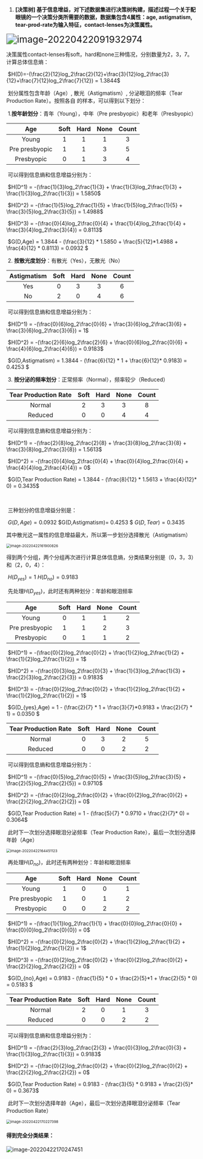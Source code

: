 1. **[决策树] 基于信息增益，对下述数据集进行决策树构建，描述过程一个关于配眼镜的一个决策分类所需要的数据，数据集包含4属性：age, astigmatism, tear-prod-rate为输入特征，contact-lenses为决策属性。**

<img src="C:\Users\86008\AppData\Roaming\Typora\typora-user-images\image-20220422091932974.png" alt="image-20220422091932974" style="zoom: 175%;" />

​			决策属性contact-lenses有soft，hard和none三种情况，分别数量为2，3，7。计算总体信息熵：

​				$H(D)=-(\frac{2}{12}log_2\frac{2}{12}+\frac{3}{12}log_2\frac{3}{12}+\frac{7}{12}log_2\frac{7}{12}) = 1.3844$			

​			划分属性包含年龄（Age）, 散光（Astigmatism）, 分泌眼泪的频率（Tear Production Rate）。按照各自	的样本，可以得到以下划分：

​			1.**按年龄划分**：青年（Young），中年（Pre presbyopic）和老年（Presbyopic）

|      Age       | Soft | Hard | None | Count |
| :------------: | :--: | :--: | :--: | :---: |
|     Young      |  1   |  1   |  1   |   3   |
| Pre presbyopic |  1   |  1   |  3   |   5   |
|   Presbyopic   |  0   |  1   |  3   |   4   |

​			可以得到信息熵和信息增益分别为：

​				$H(D^1) = -(\frac{1}{3}log_2\frac{1}{3} + \frac{1}{3}log_2\frac{1}{3} + \frac{1}{3}log_2\frac{1}{3}) = 1.5850$

​				$H(D^2) = -(\frac{1}{5}log_2\frac{1}{5} + \frac{1}{5}log_2\frac{1}{5} + \frac{3}{5}log_2\frac{3}{5}) = 1.4988$

​				$H(D^3) = -(\frac{0}{4}log_2\frac{0}{4} + \frac{1}{4}log_2\frac{1}{4} + \frac{3}{4}log_2\frac{3}{4}) = 0.8113$

​				$G(D,Age) = 1.3844 - (\frac{3}{12} * 1.5850 + \frac{5}{12}*1.4988 + \frac{4}{12} * 0.8113) = 0.0932 $



​			2. **按散光度划分**：有散光（Yes），无散光（No）

| Astigmatism | Soft | Hard | None | Count |
| :---------: | :--: | :--: | :--: | :---: |
|     Yes     |  0   |  3   |  3   |   6   |
|     No      |  2   |  0   |  4   |   6   |

​			可以得到信息熵和信息增益分别为：

​				$H(D^1) = -(\frac{0}{6}log_2\frac{0}{6} + \frac{3}{6}log_2\frac{3}{6} + \frac{3}{6}log_2\frac{3}{6}) = 1$

​				$H(D^2) = -(\frac{2}{6}log_2\frac{2}{6} + \frac{0}{6}log_2\frac{0}{6} + \frac{4}{6}log_2\frac{4}{6}) = 0.9183$

​				$G(D,Astigmatism) = 1.3844 - (\frac{6}{12} * 1 + \frac{6}{12}* 0.9183) = 0.4253 $



​			3. **按分泌的频率划分**：正常频率（Normal），频率较少（Reduced）

| Tear Production Rate | Soft | Hard | None | Count |
| :------------------: | :--: | :--: | :--: | :---: |
|        Normal        |  2   |  3   |  3   |   8   |
|       Reduced        |  0   |  0   |  4   |   4   |

​			可以得到信息熵和信息增益分别为：

​				$H(D^1) = -(\frac{2}{8}log_2\frac{2}{8} + \frac{3}{8}log_2\frac{3}{8} + \frac{3}{8}log_2\frac{3}{8}) = 1.5613$

​				$H(D^2) = -(\frac{0}{4}log_2\frac{0}{4} + \frac{0}{4}log_2\frac{0}{4} + \frac{4}{4}log_2\frac{4}{4}) = 0$

​				$G(D,Tear Production Rate) = 1.3844 - (\frac{8}{12} * 1.5613 + \frac{4}{12}* 0) = 0.3435$

​			

​			三种划分的信息增益分别是：

​				$G(D,Age) = 0.0932$   	 $G(D,Astigmatism)= 0.4253 $      $G(D,Tear) = 0.3435$

​			其中散光这一属性的信息增益最大，所以第一步划分选择散光（Astigmatism）

<img src="C:\Users\86008\AppData\Roaming\Typora\typora-user-images\image-20220422161900826.png" alt="image-20220422161900826" style="zoom:67%;" />



​			得到两个分组，两个分组再次进行计算总体信息熵，分类结果分别是（0，3，3）和（2，0，4）：

​						$H(D_{yes}) = 1$			$H(D_{no}) = 0.9183$

​			先处理$H(D_{yes})$，此时还有两种划分：年龄和眼泪频率

|      Age       | Soft | Hard | None | Count |
| :------------: | :--: | :--: | :--: | :---: |
|     Young      |  0   |  1   |  1   |   2   |
| Pre presbyopic |  1   |  1   |  2   |   3   |
|   Presbyopic   |  0   |  1   |  1   |   2   |

​				$H(D^1) = -(\frac{0}{2}log_2\frac{0}{2} + \frac{1}{2}log_2\frac{1}{2} + \frac{1}{2}log_2\frac{1}{2}) = 1$

​				$H(D^2) = -(\frac{0}{3}log_2\frac{0}{3} + \frac{1}{3}log_2\frac{1}{3} + \frac{2}{3}log_2\frac{2}{3}) = 0.9183$

​				$H(D^3) = -(\frac{0}{2}log_2\frac{0}{2} + \frac{1}{2}log_2\frac{1}{2} + \frac{1}{2}log_2\frac{1}{2}) = 1$

​				$G(D_{yes},Age) = 1 - (\frac{2}{7} * 1 + \frac{3}{7}*0.9183 + \frac{2}{7} * 1) = 0.0350 $



| Tear Production Rate | Soft | Hard | None | Count |
| :------------------: | :--: | :--: | :--: | :---: |
|        Normal        |  0   |  3   |  2   |   5   |
|       Reduced        |  0   |  0   |  2   |   2   |

​			可以得到信息熵和信息增益分别为：

​				$H(D^1) = -(\frac{0}{5}log_2\frac{0}{5} + \frac{3}{5}log_2\frac{3}{5} + \frac{2}{5}log_2\frac{2}{5}) = 0.9710$

​				$H(D^2) = -(\frac{0}{2}log_2\frac{0}{2} + \frac{0}{2}log_2\frac{0}{2} + \frac{2}{2}log_2\frac{2}{2}) = 0$

​				$G(D,Tear Production Rate) = 1 - (\frac{5}{7} * 0.9710 + \frac{2}{7}* 0) = 0.3064$

​		此时下一次划分选择眼泪分泌频率（Tear Production Rate），最后一次划分选择年龄（Age）

<img src="C:\Users\86008\AppData\Roaming\Typora\typora-user-images\image-20220422164451123.png" alt="image-20220422164451123" style="zoom: 67%;" />





​			再处理$H(D_{no})$，此时还有两种划分：年龄和眼泪频率

|      Age       | Soft | Hard | None | Count |
| :------------: | :--: | :--: | :--: | :---: |
|     Young      |  1   |  0   |  0   |   1   |
| Pre presbyopic |  1   |  0   |  1   |   2   |
|   Presbyopic   |  0   |  0   |  2   |   2   |

​				$H(D^1) = -(\frac{1}{1}log_2\frac{1}{1} + \frac{0}{0}log_2\frac{0}{0} + \frac{0}{0}log_2\frac{0}{0}) = 0$

​				$H(D^2) = -(\frac{0}{2}log_2\frac{0}{2} + \frac{1}{2}log_2\frac{1}{2} + \frac{1}{2}log_2\frac{1}{2}) = 1$

​				$H(D^3) = -(\frac{0}{2}log_2\frac{0}{2} + \frac{0}{2}log_2\frac{0}{2} + \frac{2}{2}log_2\frac{2}{2}) = 0$

​				$G(D_{no},Age) = 0.9183 - (\frac{1}{5} * 0 + \frac{2}{5}*1 + \frac{2}{5} * 0) = 0.5183 $



| Tear Production Rate | Soft | Hard | None | Count |
| :------------------: | :--: | :--: | :--: | :---: |
|        Normal        |  2   |  0   |  1   |   3   |
|       Reduced        |  0   |  0   |  2   |   2   |

​			可以得到信息熵和信息增益分别为：

​				$H(D^1) = -(\frac{2}{3}log_2\frac{2}{3} + \frac{0}{3}log_2\frac{0}{3} + \frac{1}{3}log_2\frac{1}{3}) = 0.9183$

​				$H(D^2) = -(\frac{0}{2}log_2\frac{0}{2} + \frac{0}{2}log_2\frac{0}{2} + \frac{2}{2}log_2\frac{2}{2}) = 0$

​				$G(D,Tear Production Rate) = 0.9183 - (\frac{3}{5} * 0.9183 + \frac{2}{5}* 0) = 0.3673$

​			此时下一次划分选择年龄（Age），最后一次划分选择眼泪分泌频率（Tear Production Rate）

<img src="C:\Users\86008\AppData\Roaming\Typora\typora-user-images\image-20220422170227398.png" alt="image-20220422170227398" style="zoom:67%;" />



#### **得到完全分类结果：**

![image-20220422170247451](C:\Users\86008\AppData\Roaming\Typora\typora-user-images\image-20220422170247451.png)


